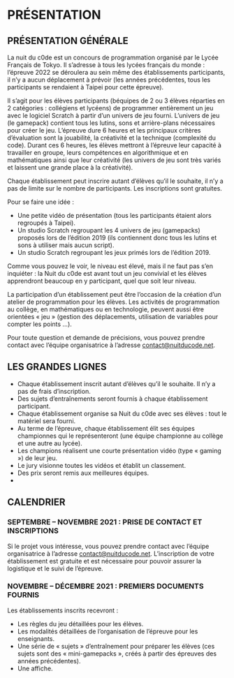 # PRÉSENTATION

## PRÉSENTATION GÉNÉRALE
La nuit du c0de est un concours de programmation organisé par le Lycée Français de Tokyo. Il s’adresse à tous les lycées français du monde : l’épreuve 2022 se déroulera au sein même des établissements participants, il n’y a aucun déplacement à prévoir (les années précédentes, tous les participants se rendaient à Taipei pour cette épreuve).

Il s’agit pour les élèves participants (béquipes de 2 ou 3 élèves réparties en 2 catégories : collégiens et lycéens) de programmer entièrement un jeu avec le logiciel Scratch à partir d’un univers de jeu fourni. L’univers de jeu (le gamepack) contient tous les lutins, sons et arrière-plans nécessaires pour créer le jeu. L’épreuve dure 6 heures et les principaux critères d’évaluation sont la jouabilité, la créativité et la technique (complexité du code). Durant ces 6 heures, les élèves mettront à l’épreuve leur capacité à travailler en groupe, leurs compétences en algorithmique et en mathématiques ainsi que leur créativité (les univers de jeu sont très variés et laissent une grande place à la créativité).

Chaque établissement peut inscrire autant d’élèves qu’il le souhaite, il n’y a pas de limite sur le nombre de participants. Les inscriptions sont gratuites.

Pour se faire une idée :
* Une petite vidéo de présentation (tous les participants étaient alors regroupés à Taipei).
* Un studio Scratch regroupant les 4 univers de jeu (gamepacks) proposés lors de l’édition 2019 (ils contiennent donc tous les lutins et sons à utiliser mais aucun script).
* Un studio Scratch regroupant les jeux primés lors de l’édition 2019.

Comme vous pouvez le voir, le niveau est élevé, mais il ne faut pas s’en inquiéter : la Nuit du c0de est avant tout un jeu convivial et les élèves apprendront beaucoup en y participant, quel que soit leur niveau.

La participation d’un établissement peut être l’occasion de la création d’un atelier de programmation pour les élèves. Les activités de programmation au collège, en mathématiques ou en technologie, peuvent aussi être orientées « jeu » (gestion des déplacements, utilisation de variables pour compter les points …).

Pour toute question et demande de précisions, vous pouvez prendre contact avec l’équipe organisatrice à l’adresse contact@nuitducode.net.

## LES GRANDES LIGNES
* Chaque établissement inscrit autant d’élèves qu’il le souhaite. Il n’y a pas de frais d’inscription.
* Des sujets d’entraînements seront fournis à chaque établissement participant.
* Chaque établissement organise sa Nuit du c0de avec ses élèves : tout le matériel sera fourni.
* Au terme de l’épreuve, chaque établissement élit ses équipes championnes qui le représenteront (une équipe championne au collège et une autre au lycée).
* Les champions réalisent une courte présentation vidéo (type « gaming ») de leur jeu.
* Le jury visionne toutes les vidéos et établit un classement.
* Des prix seront remis aux meilleures équipes.
* 
## CALENDRIER
### SEPTEMBRE – NOVEMBRE 2021 : PRISE DE CONTACT ET INSCRIPTIONS
Si le projet vous intéresse, vous pouvez prendre contact avec l’équipe organisatrice à l’adresse contact@nuitducode.net. L’inscription de votre établissement est gratuite et est nécessaire pour pouvoir assurer la logistique et le suivi de l’épreuve.

### NOVEMBRE – DÉCEMBRE 2021 : PREMIERS DOCUMENTS FOURNIS
Les établissements inscrits recevront :

* Les règles du jeu détaillées pour les élèves.
* Les modalités détaillées de l’organisation de l’épreuve pour les enseignants.
* Une série de « sujets » d’entraînement pour préparer les élèves (ces sujets sont des « mini-gamepacks », créés à partir des épreuves des années précédentes).
* Une affiche.
